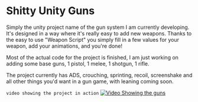 # Shitty Unity Guns

Simply the unity project name of the gun system I am currently developing. It's designed in a way where it's really easy to add new weapons. Thanks to the easy to use "Weapon Script" you simply fill in a few values for your weapon, add your animations, and you're done!

Most of the actual code for the project is finished, I am just working on adding some base guns, 1 pistol, 1 melee, 1 shotgun, 1 rifle.

The project currently has ADS, crouching, sprinting, recoil, screenshake and all other things you'd want in a gun game, with leaning coming soon. 


```video showing the project in action```
[![Video Showing the guns](https://media.discordapp.net/attachments/821903622275203073/1174534121263992882/0P9hT9S.png?ex=6567f124&is=65557c24&hm=c1419397c3a75b96fd871b60d9c52a0eadb99b2216ee13f557f5fec5ff54d4e7&=&width=1238&height=701)]([https://youtu.be/4WTzmIZ3D8E])
